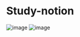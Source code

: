 # Study-notion

![image](https://github.com/VoodooIsT/Study-notion/assets/123153724/2cc5373d-9c24-4823-85ed-3e9e23e4b244)
![image](https://github.com/VoodooIsT/Study-notion/assets/123153724/29e8d121-76ad-4823-88eb-05303c895233)
